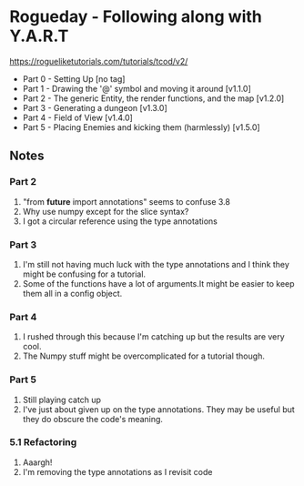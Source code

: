 # Rogueday - Following along with Y.A.R.T

https://rogueliketutorials.com/tutorials/tcod/v2/

* Part 0 - Setting Up [no tag]
* Part 1 - Drawing the '@' symbol and moving it around [v1.1.0]
* Part 2 - The generic Entity, the render functions, and the map [v1.2.0]
* Part 3 - Generating a dungeon [v1.3.0]
* Part 4 - Field of View [v1.4.0]
* Part 5 - Placing Enemies and kicking them (harmlessly) [v1.5.0]


## Notes

### Part 2

1. "from __future__ import annotations" seems to confuse 3.8
2. Why use numpy except for the slice syntax?
3. I got a circular reference using the type annotations

### Part 3

1. I'm still not having much luck with the type annotations and I think they might be confusing for a tutorial.
2. Some of the functions have a lot of arguments.It might be easier to keep them all in a config object.

### Part 4

1. I rushed through this because I'm catching up but the results are very cool.
2. The Numpy stuff might be overcomplicated for a tutorial though.

### Part 5

1. Still playing catch up
2. I've just about given up on the type annotations. They may be useful but they do obscure the code's meaning.


### 5.1 Refactoring

1. Aaargh!
2. I'm removing the type annotations as I revisit code

